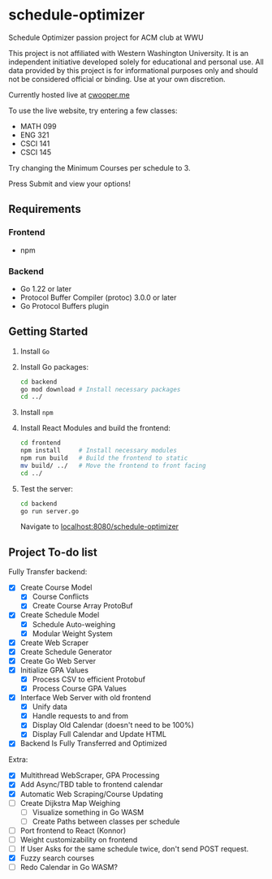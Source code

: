 # schedule-optimizer

Schedule Optimizer passion project for ACM club at WWU

This project is not affiliated with Western Washington University.
It is an independent initiative developed solely for educational
and personal use. All data provided by this project is for
informational purposes only and should not be considered official
or binding. Use at your own discretion.

Currently hosted live at [cwooper.me](https://cwooper.me/schedule-optimizer)

To use the live website, try entering a few classes:

- MATH 099
- ENG 321
- CSCI 141
- CSCI 145

Try changing the Minimum Courses per schedule to 3.

Press Submit and view your options!

## Requirements

### Frontend

- npm

### Backend

- Go 1.22 or later
- Protocol Buffer Compiler (protoc) 3.0.0 or later
- Go Protocol Buffers plugin

## Getting Started

1. Install `Go`
2. Install Go packages:

   ```bash
   cd backend
   go mod download # Install necessary packages
   cd ../
   ```

3. Install `npm`
4. Install React Modules and build the frontend:

    ```bash
    cd frontend
    npm install     # Install necessary modules
    npm run build   # Build the frontend to static
    mv build/ ../   # Move the frontend to front facing
    cd ../
    ```

5. Test the server:

    ```bash
    cd backend
    go run server.go
    ```

    Navigate to [localhost:8080/schedule-optimizer](localhost:8080/schedule-optimizer)

## Project To-do list

Fully Transfer backend:

- [x] Create Course Model
  - [x] Course Conflicts
  - [x] Create Course Array ProtoBuf
- [x] Create Schedule Model
  - [x] Schedule Auto-weighing
  - [x] Modular Weight System
- [x] Create Web Scraper
- [x] Create Schedule Generator
- [x] Create Go Web Server
- [x] Initialize GPA Values
  - [x] Process CSV to efficient Protobuf
  - [x] Process Course GPA Values
- [x] Interface Web Server with old frontend
  - [x] Unify data
  - [x] Handle requests to and from
  - [x] Display Old Calendar (doesn't need to be 100%)
  - [x] Display Full Calendar and Update HTML

- [x] Backend Is Fully Transferred and Optimized

Extra:

- [x] Multithread WebScraper, GPA Processing
- [x] Add Async/TBD table to frontend calendar
- [x] Automatic Web Scraping/Course Updating
- [ ] Create Dijkstra Map Weighing
  - [ ] Visualize something in Go WASM
  - [ ] Create Paths between classes per schedule
- [ ] Port frontend to React (Konnor)
- [ ] Weight customizability on frontend
- [ ] If User Asks for the same schedule twice, don't send POST request.
- [x] Fuzzy search courses
- [ ] Redo Calendar in Go WASM?
